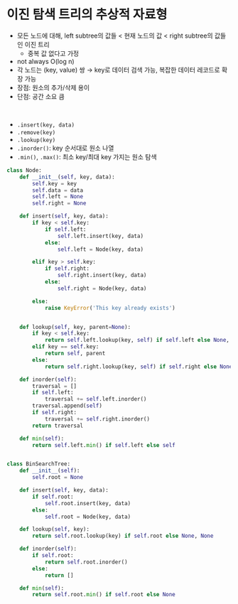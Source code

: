 # 이진 탐색 트리의 추상적 자료형

- 모든 노드에 대해, left subtree의 값들 < 현재 노드의 값 < right subtree의 값들인 이진 트리
  - 중복 값 없다고 가정
- not always O(log n)
- 각 노드는 (key, value) 쌍 → key로 데이터 검색 가능, 복잡한 데이터 레코드로 확장 가능
- 장점: 원소의 추가/삭제 용이
- 단점: 공간 소요 큼

<br>

- `.insert(key, data)`
- `.remove(key)`
- `.lookup(key)`
- `.inorder()`: key 순서대로 원소 나열
- `.min()`, `.max()`: 최소 key/최대 key 가지는 원소 탐색

```python
class Node:
    def __init__(self, key, data):
        self.key = key
        self.data = data
        self.left = None
        self.right = None

    def insert(self, key, data):
        if key < self.key:
            if self.left:
                self.left.insert(key, data)
            else:
                self.left = Node(key, data)

        elif key > self.key:
            if self.right:
                self.right.insert(key, data)
            else:
                self.right = Node(key, data)

        else:
            raise KeyError('This key already exists')


    def lookup(self, key, parent=None):
        if key < self.key:
            return self.left.lookup(key, self) if self.left else None, None
        elif key == self.key:
            return self, parent
        else:
            return self.right.lookup(key, self) if self.right else None, None

    def inorder(self):
        traversal = []
        if self.left:
            traversal += self.left.inorder()
        traversal.append(self)
        if self.right:
            traversal += self.right.inorder()
        return traversal

    def min(self):
        return self.left.min() if self.left else self


class BinSearchTree:
    def __init__(self):
        self.root = None

    def insert(self, key, data):
        if self.root:
            self.root.insert(key, data)
        else:
            self.root = Node(key, data)

    def lookup(self, key):
        return self.root.lookup(key) if self.root else None, None

    def inorder(self):
        if self.root:
            return self.root.inorder()
        else:
            return []

    def min(self):
        return self.root.min() if self.root else None
```
